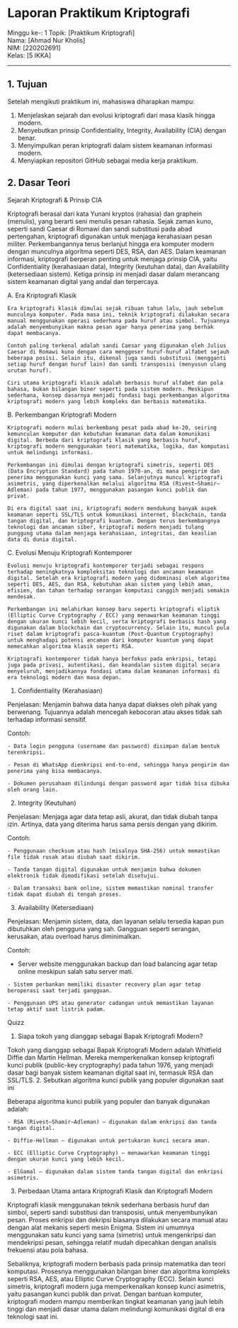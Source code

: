 # Laporan Praktikum Kriptografi
Minggu ke-: 1
Topik: [Praktikum Kriptografi]  
Nama: [Ahmad Nur Kholis]  
NIM: [220202691]  
Kelas: [5 IKKA]  

---

## 1. Tujuan
Setelah mengikuti praktikum ini, mahasiswa diharapkan mampu:

1. Menjelaskan sejarah dan evolusi kriptografi dari masa klasik hingga modern.
2. Menyebutkan prinsip Confidentiality, Integrity, Availability (CIA) dengan benar.
3. Menyimpulkan peran kriptografi dalam sistem keamanan informasi modern.
4. Menyiapkan repositori GitHub sebagai media kerja praktikum.

## 2. Dasar Teori
Sejarah Kriptografi & Prinsip CIA

Kriptografi berasal dari kata Yunani kryptos (rahasia) dan graphein (menulis), yang berarti seni menulis pesan rahasia. Sejak zaman kuno, seperti sandi Caesar di Romawi dan sandi substitusi pada abad pertengahan, kriptografi digunakan untuk menjaga kerahasiaan pesan militer. Perkembangannya terus berlanjut hingga era komputer modern dengan munculnya algoritma seperti DES, RSA, dan AES. Dalam keamanan informasi, kriptografi berperan penting untuk menjaga prinsip CIA, yaitu Confidentiality (kerahasiaan data), Integrity (keutuhan data), dan Availability (ketersediaan sistem). Ketiga prinsip ini menjadi dasar dalam merancang sistem keamanan digital yang andal dan terpercaya.

A. Era Kriptografi Klasik

    Era kriptografi klasik dimulai sejak ribuan tahun lalu, jauh sebelum munculnya komputer. Pada masa ini, teknik kriptografi dilakukan secara manual menggunakan operasi sederhana pada huruf atau simbol. Tujuannya adalah menyembunyikan makna pesan agar hanya penerima yang berhak dapat membacanya.

    Contoh paling terkenal adalah sandi Caesar yang digunakan oleh Julius Caesar di Romawi kuno dengan cara menggeser huruf-huruf alfabet sejauh beberapa posisi. Selain itu, dikenal juga sandi substitusi (mengganti setiap huruf dengan huruf lain) dan sandi transposisi (menyusun ulang urutan huruf).

    Ciri utama kriptografi klasik adalah berbasis huruf alfabet dan pola bahasa, bukan bilangan biner seperti pada sistem modern. Meskipun sederhana, konsep dasarnya menjadi fondasi bagi perkembangan algoritma kriptografi modern yang lebih kompleks dan berbasis matematika.

B. Perkembangan Kriptografi Modern

    Kriptografi modern mulai berkembang pesat pada abad ke-20, seiring kemunculan komputer dan kebutuhan keamanan data dalam komunikasi digital. Berbeda dari kriptografi klasik yang berbasis huruf, kriptografi modern menggunakan teori matematika, logika, dan komputasi untuk melindungi informasi.

    Perkembangan ini dimulai dengan kriptografi simetris, seperti DES (Data Encryption Standard) pada tahun 1970-an, di mana pengirim dan penerima menggunakan kunci yang sama. Selanjutnya muncul kriptografi asimetris, yang diperkenalkan melalui algoritma RSA (Rivest–Shamir–Adleman) pada tahun 1977, menggunakan pasangan kunci publik dan privat.

    Di era digital saat ini, kriptografi modern mendukung banyak aspek keamanan seperti SSL/TLS untuk komunikasi internet, blockchain, tanda tangan digital, dan kriptografi kuantum. Dengan terus berkembangnya teknologi dan ancaman siber, kriptografi modern menjadi tulang punggung utama dalam menjaga kerahasiaan, integritas, dan keaslian data di dunia digital.
 C. Evolusi Menuju Kriptografi Kontemporer

    Evolusi menuju kriptografi kontemporer terjadi sebagai respons terhadap meningkatnya kompleksitas teknologi dan ancaman keamanan digital. Setelah era kriptografi modern yang didominasi oleh algoritma seperti DES, AES, dan RSA, kebutuhan akan sistem yang lebih aman, efisien, dan tahan terhadap serangan komputasi canggih menjadi semakin mendesak.

    Perkembangan ini melahirkan konsep baru seperti kriptografi eliptik (Elliptic Curve Cryptography / ECC) yang menawarkan keamanan tinggi dengan ukuran kunci lebih kecil, serta kriptografi berbasis hash yang digunakan dalam blockchain dan cryptocurrency. Selain itu, muncul pula riset dalam kriptografi pasca-kuantum (Post-Quantum Cryptography) untuk menghadapi potensi ancaman dari komputer kuantum yang dapat memecahkan algoritma klasik seperti RSA.

    Kriptografi kontemporer tidak hanya berfokus pada enkripsi, tetapi juga pada privasi, autentikasi, dan keandalan sistem digital secara menyeluruh, menjadikannya fondasi utama dalam keamanan informasi di era teknologi modern dan masa depan.

1. Confidentiality (Kerahasiaan)

Penjelasan:
Menjamin bahwa data hanya dapat diakses oleh pihak yang berwenang. Tujuannya adalah mencegah kebocoran atau akses tidak sah terhadap informasi sensitif.

Contoh:

    - Data login pengguna (username dan password) disimpan dalam bentuk terenkripsi.

    - Pesan di WhatsApp dienkripsi end-to-end, sehingga hanya pengirim dan penerima yang bisa membacanya.

    - Dokumen perusahaan dilindungi dengan password agar tidak bisa dibuka oleh orang lain.

2. Integrity (Keutuhan)

Penjelasan:
Menjaga agar data tetap asli, akurat, dan tidak diubah tanpa izin. Artinya, data yang diterima harus sama persis dengan yang dikirim.

Contoh:

    - Penggunaan checksum atau hash (misalnya SHA-256) untuk memastikan file tidak rusak atau diubah saat dikirim.

    - Tanda tangan digital digunakan untuk menjamin bahwa dokumen elektronik tidak dimodifikasi setelah disetujui.

    - Dalam transaksi bank online, sistem memastikan nominal transfer tidak dapat diubah di tengah proses.

3. Availability (Ketersediaan)

Penjelasan:
Menjamin sistem, data, dan layanan selalu tersedia kapan pun dibutuhkan oleh pengguna yang sah. Gangguan seperti serangan, kerusakan, atau overload harus diminimalkan.

Contoh:

   - Server website menggunakan backup dan load balancing agar tetap online meskipun salah satu server mati.

    - Sistem perbankan memiliki disaster recovery plan agar tetap beroperasi saat terjadi gangguan.

    - Penggunaan UPS atau generator cadangan untuk memastikan layanan tetap aktif saat listrik padam.

Quizz 

1. Siapa tokoh yang dianggap sebagai Bapak Kriptografi Modern?

Tokoh yang dianggap sebagai Bapak Kriptografi Modern adalah Whitfield Diffie dan Martin Hellman.
Mereka memperkenalkan konsep kriptografi kunci publik (public-key cryptography) pada tahun 1976, yang menjadi dasar bagi banyak sistem keamanan digital saat ini, termasuk RSA dan SSL/TLS.
2. Sebutkan algoritma kunci publik yang populer digunakan saat ini

Beberapa algoritma kunci publik yang populer dan banyak digunakan adalah:

    - RSA (Rivest–Shamir–Adleman) – digunakan dalam enkripsi dan tanda tangan digital.

    - Diffie-Hellman – digunakan untuk pertukaran kunci secara aman.

    - ECC (Elliptic Curve Cryptography) – menawarkan keamanan tinggi dengan ukuran kunci yang lebih kecil.

    - ElGamal – digunakan dalam sistem tanda tangan digital dan enkripsi asimetris.
3. Perbedaan Utama antara Kriptografi Klasik dan Kriptografi Modern

Kriptografi klasik menggunakan teknik sederhana berbasis huruf dan simbol, seperti sandi substitusi dan transposisi, untuk menyembunyikan pesan. Proses enkripsi dan dekripsi biasanya dilakukan secara manual atau dengan alat mekanis seperti mesin Enigma. Sistem ini umumnya menggunakan satu kunci yang sama (simetris) untuk mengenkripsi dan mendekripsi pesan, sehingga relatif mudah dipecahkan dengan analisis frekuensi atau pola bahasa.

Sebaliknya, kriptografi modern berbasis pada prinsip matematika dan teori komputasi. Prosesnya menggunakan bilangan biner dan algoritma kompleks seperti RSA, AES, atau Elliptic Curve Cryptography (ECC). Selain kunci simetris, kriptografi modern juga memperkenalkan konsep kunci asimetris, yaitu pasangan kunci publik dan privat. Dengan bantuan komputer, kriptografi modern mampu memberikan tingkat keamanan yang jauh lebih tinggi dan menjadi dasar utama dalam melindungi komunikasi digital di era teknologi saat ini.
